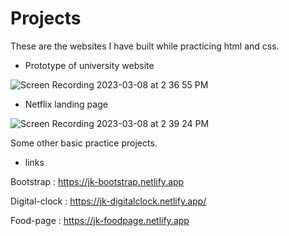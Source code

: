 # Projects
These are the websites I have built while practicing html and css.

* Prototype of university website


![Screen Recording 2023-03-08 at 2 36 55 PM](https://user-images.githubusercontent.com/86514109/223670690-a68636e0-0eb1-427e-849e-025f74b92594.gif)


* Netflix landing page 


![Screen Recording 2023-03-08 at 2 39 24 PM](https://user-images.githubusercontent.com/86514109/223671257-2a7d8436-19fa-4b7c-bc86-226f14a57b6b.gif)









Some other basic practice projects.
* links 

Bootstrap : https://jk-bootstrap.netlify.app

Digital-clock : https://jk-digitalclock.netlify.app/

Food-page :  https://jk-foodpage.netlify.app



